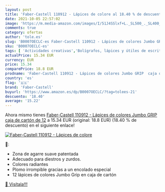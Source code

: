 ```yaml
---
layout: post
title: 'Faber-Castell 110912 - Lápices de colore al 18.40 % de descuento'
date: 2021-10-05 22:57:02
image: 'https://m.media-amazon.com/images/I/51J4SSlxf+L._SL500_._SL400_.jpg'
comments: true
category: ofertas
author: 'tole.es'
slug: 'B0007OECLC-es Faber-Castell 110912 - Lápices de colores Jumbo GRIP caja...'
sku: 'B0007OECLC-es'
tags: [ 'Actividades creativas','Bolígrafos, lápices y útiles de escritura','Juguetes','Juguetes y juegos','Lápices','Lápices de colores para adultos','Lápices de colores para niños','Material de escritura y dibujo para niños','Oficina y papelería','faber-castell','lápices', ]
actualPrice: 15.34 EUR
currency: EUR
price: 15.34
comparePrice: 18.8 EUR
prodname: 'Faber-Castell 110912 - Lápices de colores Jumbo GRIP  caja de cartón de 12'
country: 'es'
flag: '🇪🇸'
brand: 'Faber-Castell'
buyurl: 'https://www.amazon.es/dp/B0007OECLC/?tag=tolees-21'
descuento: '18.40'
average: '15.22'
---
```


Ahora mismo tienes [Faber-Castell 110912 - Lápices de colores Jumbo GRIP  caja de cartón de 12](https://www.amazon.es/dp/B0007OECLC/?tag=tolees-21) a 15.34 EUR (original: 18.8 EUR) (18.40 %  de descuento) en el siguiente enlace!

[![Faber-Castell 110912 - Lápices de colore](https://m.media-amazon.com/images/I/51J4SSlxf+L._SL500_._SL400_.jpg)](https://www.amazon.es/dp/B0007OECLC/?tag=tolees-21)

🔎:

- Zona de agarre suave patentada
- Adecuado para diestros y zurdos.
- Colores radiantes
- Plomo irrompible gracias a un encolado especial
- 12 lápices de colores Jumbo Grip en caja de cartón

[🛒 Visítala!!!](https://www.amazon.es/dp/B0007OECLC/?tag=tolees-21)
